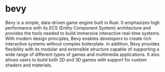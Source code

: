 # bevy

Bevy is a simple, data-driven game engine built in Rust. It emphasizes high performance with its ECS (Entity Component System) architecture and provides the tools needed to build immersive interactive real-time systems. With modern design principles, Bevy enables developers to create rich interactive systems without complex boilerplate. In addition, Bevy provides flexibility with its modular and extensible structure capable of supporting a wide range of different types of games and multimedia applications. It also allows users to build both 2D and 3D games with support for custom shaders and materials.